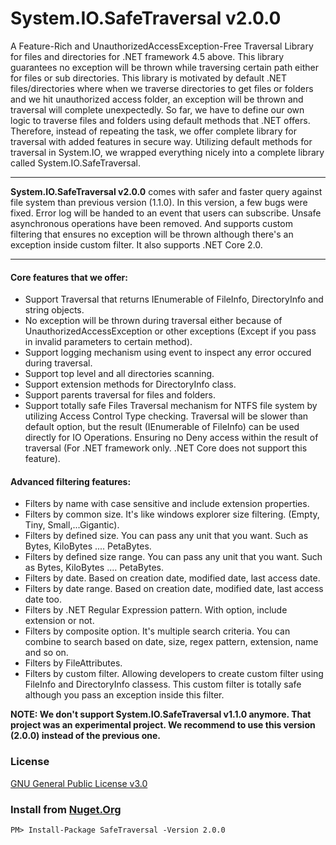 # System.IO.SafeTraversal v2.0.0


A Feature-Rich and UnauthorizedAccessException-Free Traversal Library for files and directories for .NET framework 4.5 above. This library guarantees no exception will be thrown while traversing certain path either for files or sub directories. This library is motivated by default .NET files/directories where when we traverse directories to get files or folders and we hit unauthorized access folder, an exception will be thrown and traversal will complete unexpectedly. So far, we have to define our own logic to traverse files and folders using default methods that .NET offers. Therefore, instead of repeating the task, we offer complete library for traversal with added features in secure way. Utilizing default methods for traversal in System.IO, we wrapped everything nicely into a complete library called System.IO.SafeTraversal.

---

**System.IO.SafeTraversal v2.0.0** comes with safer and faster query against file system than previous version (1.1.0). In this version, a few bugs were fixed. Error log will be handed to an event that users can subscribe. Unsafe asynchronous operations have been removed. And supports custom filtering that ensures no exception will be thrown although there's an exception inside custom filter. It also supports .NET Core 2.0.

---

#### Core features that we offer:

* Support Traversal that returns IEnumerable of FileInfo, DirectoryInfo and string objects.
* No exception will be thrown during traversal either because of UnauthorizedAccessException or other exceptions (Except if you pass in invalid parameters to certain method).
* Support logging mechanism using event to inspect any error occured during traversal.
* Support top level and all directories scanning.
* Support extension methods for DirectoryInfo class.
* Support parents traversal for files and folders.
* Support totally safe Files Traversal mechanism for NTFS file system by utilizing Access Control Type checking. Traversal will be slower than default option, but the result (IEnumerable of FileInfo) can be used directly for IO Operations. Ensuring no Deny access within the result of traversal (For .NET framework only. .NET Core does not support this feature).


#### Advanced filtering features:

* Filters by name with case sensitive and include extension properties.
* Filters by common size. It's like windows explorer size filtering. (Empty, Tiny, Small,...Gigantic).
* Filters by defined size. You can pass any unit that you want. Such as Bytes, KiloBytes .... PetaBytes.
* Filters by defined size range. You can pass any unit that you want. Such as Bytes, KiloBytes .... PetaBytes.
* Filters by date. Based on creation date, modified date, last access date.
* Filters by date range. Based on creation date, modified date, last access date too.
* Filters by .NET Regular Expression pattern. With option, include extension or not.
* Filters by composite option. It's multiple search criteria. You can combine to search based on date, size, regex pattern, extension, name and so on.
* Filters by FileAttributes.
* Filters by custom filter. Allowing developers to create custom filter using FileInfo and DirectoryInfo classess. This custom filter is totally safe although you pass an exception inside this filter.


**NOTE: We don't support System.IO.SafeTraversal v1.1.0 anymore. That project was an experimental project. We recommend to use this version (2.0.0) instead of the previous one.**


### License
[GNU General Public License v3.0](https://github.com/mirzaevolution/System.IO.SafeTraversal/blob/master/LICENSE)


### Install from [Nuget.Org](https://www.nuget.org/packages/SafeTraversal/2.0.0)

```
PM> Install-Package SafeTraversal -Version 2.0.0
```
